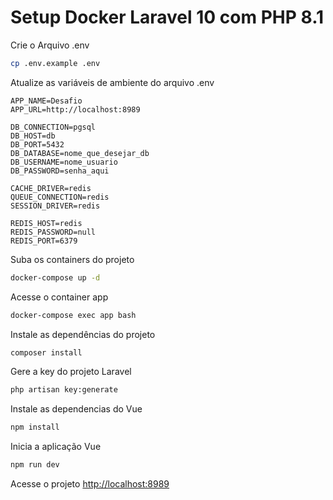 
# Setup Docker Laravel 10 com PHP 8.1

Crie o Arquivo .env
```sh
cp .env.example .env
```


Atualize as variáveis de ambiente do arquivo .env
```dosini
APP_NAME=Desafio
APP_URL=http://localhost:8989

DB_CONNECTION=pgsql
DB_HOST=db
DB_PORT=5432
DB_DATABASE=nome_que_desejar_db
DB_USERNAME=nome_usuario
DB_PASSWORD=senha_aqui

CACHE_DRIVER=redis
QUEUE_CONNECTION=redis
SESSION_DRIVER=redis

REDIS_HOST=redis
REDIS_PASSWORD=null
REDIS_PORT=6379
```


Suba os containers do projeto
```sh
docker-compose up -d
```


Acesse o container app
```sh
docker-compose exec app bash
```


Instale as dependências do projeto
```sh
composer install
```


Gere a key do projeto Laravel
```sh
php artisan key:generate
```

Instale as dependencias do Vue
```sh
npm install
```

Inicia a aplicação Vue
```sh
npm run dev
```


Acesse o projeto
[http://localhost:8989](http://localhost:8989)
